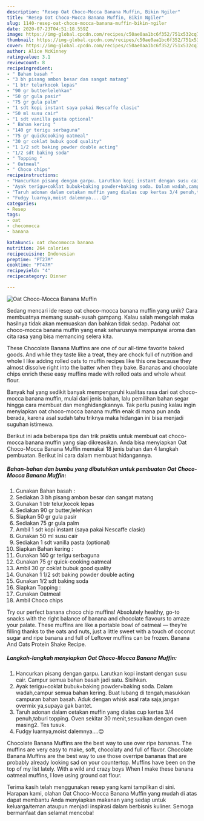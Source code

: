 ```yaml
---
description: "Resep Oat Choco-Mocca Banana Muffin, Bikin Ngiler"
title: "Resep Oat Choco-Mocca Banana Muffin, Bikin Ngiler"
slug: 1140-resep-oat-choco-mocca-banana-muffin-bikin-ngiler
date: 2020-07-23T04:51:18.559Z
image: https://img-global.cpcdn.com/recipes/c50ae0aa1bc6f352/751x532cq70/oat-choco-mocca-banana-muffin-foto-resep-utama.jpg
thumbnail: https://img-global.cpcdn.com/recipes/c50ae0aa1bc6f352/751x532cq70/oat-choco-mocca-banana-muffin-foto-resep-utama.jpg
cover: https://img-global.cpcdn.com/recipes/c50ae0aa1bc6f352/751x532cq70/oat-choco-mocca-banana-muffin-foto-resep-utama.jpg
author: Alice McKinney
ratingvalue: 3.1
reviewcount: 8
recipeingredient:
- " Bahan basah "
- "3 bh pisang ambon besar dan sangat matang"
- "1 btr telurkocok lepas"
- "90 gr butterlelehkan"
- "50 gr gula pasir"
- "75 gr gula palm"
- "1 sdt kopi instant saya pakai Nescaffe clasic"
- "50 ml susu cair"
- "1 sdt vanilla pasta optional"
- " Bahan kering "
- "140 gr terigu serbaguna"
- "75 gr quickcooking oatmeal"
- "30 gr coklat bubuk good quality"
- "1 1/2 sdt baking powder double acting"
- "1/2 sdt baking soda"
- " Topping "
- " Oatmeal"
- " Choco chips"
recipeinstructions:
- "Hancurkan pisang dengan garpu. Larutkan kopi instant dengan susu cair. Campur semua bahan basah jadi satu. Sisihkan."
- "Ayak terigu+coklat bubuk+baking powder+baking soda. Dalam wadah,campur semua bahan kering. Buat lubang di tengah,masukkan campuran bahan basah. Aduk dengan whisk asal rata saja,jangan overmix ya,supaya gak bantet."
- "Taruh adonan dalam cetakan muffin yang dialas cup kertas 3/4 penuh,taburi topping. Oven sekitar 30 menit,sesuaikan dengan oven masing2. Tes tusuk."
- "Fudgy luarnya,moist dalemnya....😊"
categories:
- Resep
tags:
- oat
- chocomocca
- banana

katakunci: oat chocomocca banana 
nutrition: 264 calories
recipecuisine: Indonesian
preptime: "PT27M"
cooktime: "PT47M"
recipeyield: "4"
recipecategory: Dinner

---
```



![Oat Choco-Mocca Banana Muffin](https://img-global.cpcdn.com/recipes/c50ae0aa1bc6f352/751x532cq70/oat-choco-mocca-banana-muffin-foto-resep-utama.jpg)

Sedang mencari ide resep oat choco-mocca banana muffin yang unik? Cara membuatnya memang susah-susah gampang. Kalau salah mengolah maka hasilnya tidak akan memuaskan dan bahkan tidak sedap. Padahal oat choco-mocca banana muffin yang enak seharusnya mempunyai aroma dan cita rasa yang bisa memancing selera kita.

These Chocolate Banana Muffins are one of our all-time favorite baked goods. And while they taste like a treat, they are chock full of nutrition and whole I like adding rolled oats to muffin recipes like this one because they almost dissolve right into the batter when they bake. Bananas and chocolate chips enrich these easy muffins made with rolled oats and whole wheat flour.

Banyak hal yang sedikit banyak mempengaruhi kualitas rasa dari oat choco-mocca banana muffin, mulai dari jenis bahan, lalu pemilihan bahan segar hingga cara membuat dan menghidangkannya. Tak perlu pusing kalau ingin menyiapkan oat choco-mocca banana muffin enak di mana pun anda berada, karena asal sudah tahu triknya maka hidangan ini bisa menjadi suguhan istimewa.


Berikut ini ada beberapa tips dan trik praktis untuk membuat oat choco-mocca banana muffin yang siap dikreasikan. Anda bisa menyiapkan Oat Choco-Mocca Banana Muffin memakai 18 jenis bahan dan 4 langkah pembuatan. Berikut ini cara dalam membuat hidangannya.

<!--inarticleads1-->

##### Bahan-bahan dan bumbu yang dibutuhkan untuk pembuatan Oat Choco-Mocca Banana Muffin:

1. Gunakan  Bahan basah :
1. Sediakan 3 bh pisang ambon besar dan sangat matang
1. Gunakan 1 btr telur,kocok lepas
1. Sediakan 90 gr butter,lelehkan
1. Siapkan 50 gr gula pasir
1. Sediakan 75 gr gula palm
1. Ambil 1 sdt kopi instant (saya pakai Nescaffe clasic)
1. Gunakan 50 ml susu cair
1. Sediakan 1 sdt vanilla pasta (optional)
1. Siapkan  Bahan kering :
1. Gunakan 140 gr terigu serbaguna
1. Gunakan 75 gr quick-cooking oatmeal
1. Ambil 30 gr coklat bubuk good quality
1. Gunakan 1 1/2 sdt baking powder double acting
1. Gunakan 1/2 sdt baking soda
1. Siapkan  Topping :
1. Gunakan  Oatmeal
1. Ambil  Choco chips


Try our perfect banana choco chip muffins! Absolutely healthy, go-to snacks with the right balance of banana and chocolate flavours to amaze your palate. These muffins are like a portable bowl of oatmeal — they&#39;re filling thanks to the oats and nuts, just a little sweet with a touch of coconut sugar and ripe banana and full of Leftover muffins can be frozen. Banana And Oats Protein Shake Recipe. 

<!--inarticleads2-->

##### Langkah-langkah menyiapkan Oat Choco-Mocca Banana Muffin:

1. Hancurkan pisang dengan garpu. Larutkan kopi instant dengan susu cair. Campur semua bahan basah jadi satu. Sisihkan.
1. Ayak terigu+coklat bubuk+baking powder+baking soda. Dalam wadah,campur semua bahan kering. Buat lubang di tengah,masukkan campuran bahan basah. Aduk dengan whisk asal rata saja,jangan overmix ya,supaya gak bantet.
1. Taruh adonan dalam cetakan muffin yang dialas cup kertas 3/4 penuh,taburi topping. Oven sekitar 30 menit,sesuaikan dengan oven masing2. Tes tusuk.
1. Fudgy luarnya,moist dalemnya....😊


Chocolate Banana Muffins are the best way to use over ripe bananas. The muffins are very easy to make, soft, chocolaty and full of flavor. Chocolate Banana Muffins are the best way to use those overripe bananas that are probably already looking sad on your countertop. Muffins have been on the top of my list lately. With a wild and crazy boys When I make these banana oatmeal muffins, I love using ground oat flour. 

Terima kasih telah menggunakan resep yang kami tampilkan di sini. Harapan kami, olahan Oat Choco-Mocca Banana Muffin yang mudah di atas dapat membantu Anda menyiapkan makanan yang sedap untuk keluarga/teman ataupun menjadi inspirasi dalam berbisnis kuliner. Semoga bermanfaat dan selamat mencoba!
